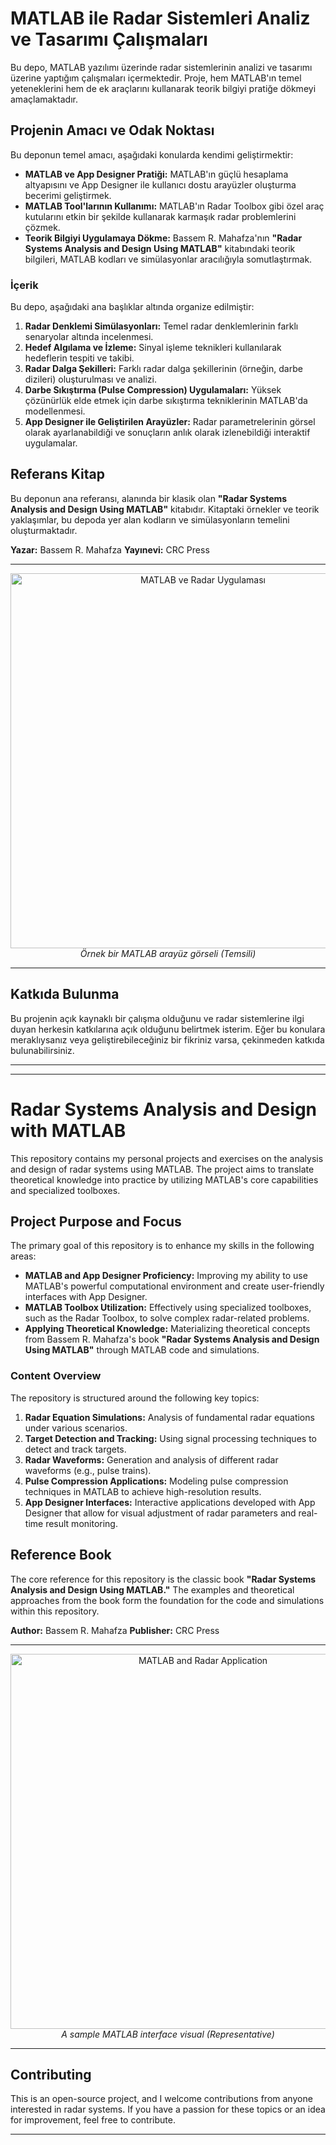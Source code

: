 # MATLAB ile Radar Sistemleri Analiz ve Tasarımı Çalışmaları

Bu depo, MATLAB yazılımı üzerinde radar sistemlerinin analizi ve tasarımı üzerine yaptığım çalışmaları içermektedir. Proje, hem MATLAB'ın temel yeteneklerini hem de ek araçlarını kullanarak teorik bilgiyi pratiğe dökmeyi amaçlamaktadır.

## Projenin Amacı ve Odak Noktası

Bu deponun temel amacı, aşağıdaki konularda kendimi geliştirmektir:

-   **MATLAB ve App Designer Pratiği:** MATLAB'ın güçlü hesaplama altyapısını ve App Designer ile kullanıcı dostu arayüzler oluşturma becerimi geliştirmek.
-   **MATLAB Tool'larının Kullanımı:** MATLAB'ın Radar Toolbox gibi özel araç kutularını etkin bir şekilde kullanarak karmaşık radar problemlerini çözmek.
-   **Teorik Bilgiyi Uygulamaya Dökme:** Bassem R. Mahafza'nın **"Radar Systems Analysis and Design Using MATLAB"** kitabındaki teorik bilgileri, MATLAB kodları ve simülasyonlar aracılığıyla somutlaştırmak.

### İçerik

Bu depo, aşağıdaki ana başlıklar altında organize edilmiştir:

1.  **Radar Denklemi Simülasyonları:** Temel radar denklemlerinin farklı senaryolar altında incelenmesi.
2.  **Hedef Algılama ve İzleme:** Sinyal işleme teknikleri kullanılarak hedeflerin tespiti ve takibi.
3.  **Radar Dalga Şekilleri:** Farklı radar dalga şekillerinin (örneğin, darbe dizileri) oluşturulması ve analizi.
4.  **Darbe Sıkıştırma (Pulse Compression) Uygulamaları:** Yüksek çözünürlük elde etmek için darbe sıkıştırma tekniklerinin MATLAB'da modellenmesi.
5.  **App Designer ile Geliştirilen Arayüzler:** Radar parametrelerinin görsel olarak ayarlanabildiği ve sonuçların anlık olarak izlenebildiği interaktif uygulamalar.

## Referans Kitap

Bu deponun ana referansı, alanında bir klasik olan **"Radar Systems Analysis and Design Using MATLAB"** kitabıdır. Kitaptaki örnekler ve teorik yaklaşımlar, bu depoda yer alan kodların ve simülasyonların temelini oluşturmaktadır.

**Yazar:** Bassem R. Mahafza
**Yayınevi:** CRC Press

---

<div align="center">
  <img src="https://i.imgur.com/eQz0G6o.png" alt="MATLAB ve Radar Uygulaması" width="600"/>
  <br>
  <i>Örnek bir MATLAB arayüz görseli (Temsili)</i>
</div>

---

## Katkıda Bulunma

Bu projenin açık kaynaklı bir çalışma olduğunu ve radar sistemlerine ilgi duyan herkesin katkılarına açık olduğunu belirtmek isterim. Eğer bu konulara meraklıysanız veya geliştirebileceğiniz bir fikriniz varsa, çekinmeden katkıda bulunabilirsiniz.

---
--------------------------------------------
# Radar Systems Analysis and Design with MATLAB

This repository contains my personal projects and exercises on the analysis and design of radar systems using MATLAB. The project aims to translate theoretical knowledge into practice by utilizing MATLAB's core capabilities and specialized toolboxes.

## Project Purpose and Focus

The primary goal of this repository is to enhance my skills in the following areas:

-   **MATLAB and App Designer Proficiency:** Improving my ability to use MATLAB's powerful computational environment and create user-friendly interfaces with App Designer.
-   **MATLAB Toolbox Utilization:** Effectively using specialized toolboxes, such as the Radar Toolbox, to solve complex radar-related problems.
-   **Applying Theoretical Knowledge:** Materializing theoretical concepts from Bassem R. Mahafza's book **"Radar Systems Analysis and Design Using MATLAB"** through MATLAB code and simulations.

### Content Overview

The repository is structured around the following key topics:

1.  **Radar Equation Simulations:** Analysis of fundamental radar equations under various scenarios.
2.  **Target Detection and Tracking:** Using signal processing techniques to detect and track targets.
3.  **Radar Waveforms:** Generation and analysis of different radar waveforms (e.g., pulse trains).
4.  **Pulse Compression Applications:** Modeling pulse compression techniques in MATLAB to achieve high-resolution results.
5.  **App Designer Interfaces:** Interactive applications developed with App Designer that allow for visual adjustment of radar parameters and real-time result monitoring.

## Reference Book

The core reference for this repository is the classic book **"Radar Systems Analysis and Design Using MATLAB."** The examples and theoretical approaches from the book form the foundation for the code and simulations within this repository.

**Author:** Bassem R. Mahafza
**Publisher:** CRC Press

---

<div align="center">
  <img src="https://i.imgur.com/eQz0G6o.png" alt="MATLAB and Radar Application" width="600"/>
  <br>
  <i>A sample MATLAB interface visual (Representative)</i>
</div>

---

## Contributing

This is an open-source project, and I welcome contributions from anyone interested in radar systems. If you have a passion for these topics or an idea for improvement, feel free to contribute.

---

